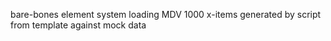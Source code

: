 bare-bones element system
loading MDV
1000 x-items generated by script from template against mock data